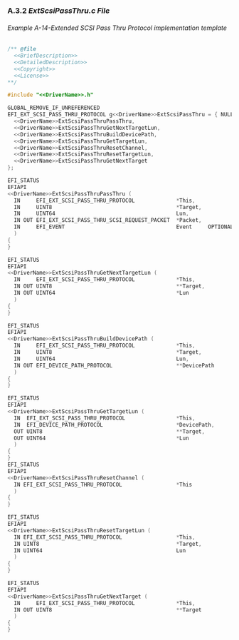 <!--- @file
  A.3.2 _ExtScsiPassThru.c File_

  Copyright (c) 2012-2018, Intel Corporation. All rights reserved.<BR>

  Redistribution and use in source (original document form) and 'compiled'
  forms (converted to PDF, epub, HTML and other formats) with or without
  modification, are permitted provided that the following conditions are met:

  1) Redistributions of source code (original document form) must retain the
     above copyright notice, this list of conditions and the following
     disclaimer as the first lines of this file unmodified.

  2) Redistributions in compiled form (transformed to other DTDs, converted to
     PDF, epub, HTML and other formats) must reproduce the above copyright
     notice, this list of conditions and the following disclaimer in the
     documentation and/or other materials provided with the distribution.

  THIS DOCUMENTATION IS PROVIDED BY TIANOCORE PROJECT "AS IS" AND ANY EXPRESS OR
  IMPLIED WARRANTIES, INCLUDING, BUT NOT LIMITED TO, THE IMPLIED WARRANTIES OF
  MERCHANTABILITY AND FITNESS FOR A PARTICULAR PURPOSE ARE DISCLAIMED. IN NO
  EVENT SHALL TIANOCORE PROJECT  BE LIABLE FOR ANY DIRECT, INDIRECT, INCIDENTAL,
  SPECIAL, EXEMPLARY, OR CONSEQUENTIAL DAMAGES (INCLUDING, BUT NOT LIMITED TO,
  PROCUREMENT OF SUBSTITUTE GOODS OR SERVICES; LOSS OF USE, DATA, OR PROFITS;
  OR BUSINESS INTERRUPTION) HOWEVER CAUSED AND ON ANY THEORY OF LIABILITY,
  WHETHER IN CONTRACT, STRICT LIABILITY, OR TORT (INCLUDING NEGLIGENCE OR
  OTHERWISE) ARISING IN ANY WAY OUT OF THE USE OF THIS DOCUMENTATION, EVEN IF
  ADVISED OF THE POSSIBILITY OF SUCH DAMAGE.

-->

### A.3.2 _ExtScsiPassThru.c File_

###### Example A-14-Extended SCSI Pass Thru Protocol implementation template

```c
/** @file
  <<BriefDescription>>
  <<DetailedDescription>>
  <<Copyright>>
  <<License>>
**/

#include "<<DriverName>>.h"

GLOBAL_REMOVE_IF_UNREFERENCED
EFI_EXT_SCSI_PASS_THRU_PROTOCOL g<<DriverName>>ExtScsiPassThru = { NULL,
  <<DriverName>>ExtScsiPassThruPassThru,
  <<DriverName>>ExtScsiPassThruGetNextTargetLun,
  <<DriverName>>ExtScsiPassThruBuildDevicePath,
  <<DriverName>>ExtScsiPassThruGetTargetLun,
  <<DriverName>>ExtScsiPassThruResetChannel,
  <<DriverName>>ExtScsiPassThruResetTargetLun,
  <<DriverName>>ExtScsiPassThruGetNextTarget
};

EFI_STATUS
EFIAPI
<<DriverName>>ExtScsiPassThruPassThru (
  IN     EFI_EXT_SCSI_PASS_THRU_PROTOCOL             *This,
  IN     UINT8                                       *Target,
  IN     UINT64                                      Lun,
  IN OUT EFI_EXT_SCSI_PASS_THRU_SCSI_REQUEST_PACKET  *Packet,
  IN     EFI_EVENT                                   Event     OPTIONAL
  )
{
}

EFI_STATUS
EFIAPI
<<DriverName>>ExtScsiPassThruGetNextTargetLun (
  IN     EFI_EXT_SCSI_PASS_THRU_PROTOCOL             *This,
  IN OUT UINT8                                       **Target,
  IN OUT UINT64                                      *Lun
  )
{ 
}

EFI_STATUS
EFIAPI
<<DriverName>>ExtScsiPassThruBuildDevicePath (
  IN     EFI_EXT_SCSI_PASS_THRU_PROTOCOL             *This,
  IN     UINT8                                       *Target,
  IN     UINT64                                      Lun,
  IN OUT EFI_DEVICE_PATH_PROTOCOL                    **DevicePath
  )
{
}

EFI_STATUS
EFIAPI
<<DriverName>>ExtScsiPassThruGetTargetLun (
  IN  EFI_EXT_SCSI_PASS_THRU_PROTOCOL                *This,
  IN  EFI_DEVICE_PATH_PROTOCOL                       *DevicePath,
  OUT UINT8                                          **Target,
  OUT UINT64                                         *Lun
  )
{
}
EFI_STATUS
EFIAPI
<<DriverName>>ExtScsiPassThruResetChannel (
  IN EFI_EXT_SCSI_PASS_THRU_PROTOCOL                 *This
  )
{
}

EFI_STATUS
EFIAPI
<<DriverName>>ExtScsiPassThruResetTargetLun (
  IN EFI_EXT_SCSI_PASS_THRU_PROTOCOL                 *This,
  IN UINT8                                           *Target,
  IN UINT64                                          Lun
  )
{
}

EFI_STATUS
EFIAPI
<<DriverName>>ExtScsiPassThruGetNextTarget (
  IN     EFI_EXT_SCSI_PASS_THRU_PROTOCOL             *This,
  IN OUT UINT8                                       **Target
  )
{
}
```
